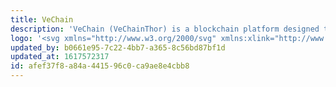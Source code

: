 ```yaml
---
title: VeChain
description: 'VeChain (VeChainThor) is a blockchain platform designed to augment supply chain management and business processes. Its purpose is to streamline the data flow for complex supply chains by using DLT ( distributed ledger technology ).'
logo: '<svg xmlns="http://www.w3.org/2000/svg" xmlns:xlink="http://www.w3.org/1999/xlink" viewBox="0 0 2000.04 1887.97"><defs><style>.cls-1{fill:url(#linear-gradient);}.cls-2{fill:#fff;opacity:0.1;isolation:isolate;}</style><linearGradient id="linear-gradient" y1="-330.01" x2="2000.04" y2="-330.01" gradientTransform="translate(0 1274)" gradientUnits="userSpaceOnUse"><stop offset="0" stop-color="#9d4abe"/><stop offset="0.03" stop-color="#9055c4"/><stop offset="0.15" stop-color="#6b74d6"/><stop offset="0.26" stop-color="#4c8fe5"/><stop offset="0.39" stop-color="#34a3f0"/><stop offset="0.52" stop-color="#22b2f9"/><stop offset="0.66" stop-color="#18bafd"/><stop offset="0.83" stop-color="#15bdff"/><stop offset="1" stop-color="#28bad5"/></linearGradient></defs><title>vechain-ven-logo</title><g id="Layer_2" data-name="Layer 2"><g id="Layer_1-2" data-name="Layer 1"><path class="cls-1" d="M859.79,1803,4.39,60.7C-9.51,32.9,11.39,0,42.19,0h296.4c15.9,0,30.8,9,37.8,22.9l624.7,1264c55.7,113.4,216.8,113.4,272.5,0l622.7-1263c7-13.9,21.9-22.9,37.8-22.9h36.8c21.9,0,35.8,22.9,25.9,41.8L1132.39,1803c-55.7,113.3-216.9,113.3-272.6,0Z"/><path class="cls-2" d="M859.79,1803,376.39,23.9C369.39,9,353.49,1,340.59,1H43.19C10.39,1-8.51,33.8,4.39,61.7Z"/><path class="cls-2" d="M1001.09,1287.8,4.39,60.7C-7.51,31.9,10.39,3,38.19,0h301.4c16.9,1,29.8,11.9,35.8,22.9Z"/></g></g></svg>'
updated_by: b0661e95-7c22-4bb7-a365-8c56bd87bf1d
updated_at: 1617572317
id: afef37f8-a84a-4415-96c0-ca9ae8e4cbb8
---
```

